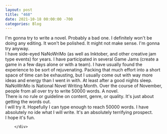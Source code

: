 ```yaml
---
layout: post
title: "468"
date: 2021-10-18 00:00:00 -700
categories: Blog
---
```


<div class="blog-content">
				<div class="paragraph">I'm gonna try to write a novel. Probably a bad one. I definitely won't be doing any editing. It won't be polished. It might not make sense. I'm gonna try anyway.<br>I have side-eyed NaNoWriMo (as well as Inktober, and other creative jam type events) for years. I have participated in several Game Jams (create a game in a few days alone or with a team). I have usually found the experience to be sort of rejuvenating. Packing that much effort into a short space of time can be exhausting, but I usually come out with way more ideas and energy than I went in with. At least after a good nights sleep.<br>NaNoWriMo is National Novel Writing Month. Over the course of November, people from all over try to write 50000 words. A novel.<br>There is no rule or guideline on content, genre, or quality. It's just about getting the words out.&nbsp;<br>I will try it. Hopefully I can type enough to reach 50000 words. I have absolutely no ide what I will write. It's an absolutely terrifying prospect.&nbsp;<br>&#8203;I hope it's fun.&nbsp;<br></div>

		</div>
        